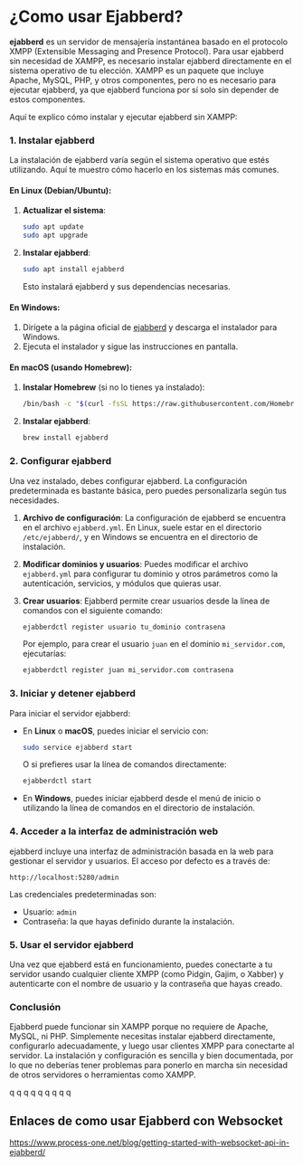 # ¿Como usar Ejabberd?

**ejabberd** es un servidor de mensajería instantánea basado en el protocolo XMPP (Extensible Messaging and Presence Protocol). Para usar ejabberd sin necesidad de XAMPP, es necesario instalar ejabberd directamente en el sistema operativo de tu elección. XAMPP es un paquete que incluye Apache, MySQL, PHP, y otros componentes, pero no es necesario para ejecutar ejabberd, ya que ejabberd funciona por sí solo sin depender de estos componentes.

Aquí te explico cómo instalar y ejecutar ejabberd sin XAMPP:

### 1. **Instalar ejabberd**

La instalación de ejabberd varía según el sistema operativo que estés utilizando. Aquí te muestro cómo hacerlo en los sistemas más comunes.

#### En **Linux** (Debian/Ubuntu):
1. **Actualizar el sistema**:
   ```bash
   sudo apt update
   sudo apt upgrade
   ```

2. **Instalar ejabberd**:
   ```bash
   sudo apt install ejabberd
   ```

   Esto instalará ejabberd y sus dependencias necesarias.

#### En **Windows**:
1. Dirígete a la página oficial de [ejabberd](https://www.ejabberd.im/downloads) y descarga el instalador para Windows.
2. Ejecuta el instalador y sigue las instrucciones en pantalla.

#### En **macOS** (usando Homebrew):
1. **Instalar Homebrew** (si no lo tienes ya instalado):
   ```bash
   /bin/bash -c "$(curl -fsSL https://raw.githubusercontent.com/Homebrew/install/HEAD/install.sh)"
   ```

2. **Instalar ejabberd**:
   ```bash
   brew install ejabberd
   ```

### 2. **Configurar ejabberd**

Una vez instalado, debes configurar ejabberd. La configuración predeterminada es bastante básica, pero puedes personalizarla según tus necesidades.

1. **Archivo de configuración**:
   La configuración de ejabberd se encuentra en el archivo `ejabberd.yml`. En Linux, suele estar en el directorio `/etc/ejabberd/`, y en Windows se encuentra en el directorio de instalación.

2. **Modificar dominios y usuarios**:
   Puedes modificar el archivo `ejabberd.yml` para configurar tu dominio y otros parámetros como la autenticación, servicios, y módulos que quieras usar.

3. **Crear usuarios**:
   Ejabberd permite crear usuarios desde la línea de comandos con el siguiente comando:
   ```bash
   ejabberdctl register usuario tu_dominio contrasena
   ```

   Por ejemplo, para crear el usuario `juan` en el dominio `mi_servidor.com`, ejecutarías:
   ```bash
   ejabberdctl register juan mi_servidor.com contrasena
   ```

### 3. **Iniciar y detener ejabberd**

Para iniciar el servidor ejabberd:

- En **Linux** o **macOS**, puedes iniciar el servicio con:
  ```bash
  sudo service ejabberd start
  ```

  O si prefieres usar la línea de comandos directamente:
  ```bash
  ejabberdctl start
  ```

- En **Windows**, puedes iniciar ejabberd desde el menú de inicio o utilizando la línea de comandos en el directorio de instalación.

### 4. **Acceder a la interfaz de administración web**

ejabberd incluye una interfaz de administración basada en la web para gestionar el servidor y usuarios. El acceso por defecto es a través de:

```
http://localhost:5280/admin
```

Las credenciales predeterminadas son:
- Usuario: `admin`
- Contraseña: la que hayas definido durante la instalación.

### 5. **Usar el servidor ejabberd**

Una vez que ejabberd está en funcionamiento, puedes conectarte a tu servidor usando cualquier cliente XMPP (como Pidgin, Gajim, o Xabber) y autenticarte con el nombre de usuario y la contraseña que hayas creado.

### Conclusión

Ejabberd puede funcionar sin XAMPP porque no requiere de Apache, MySQL, ni PHP. Simplemente necesitas instalar ejabberd directamente, configurarlo adecuadamente, y luego usar clientes XMPP para conectarte al servidor. La instalación y configuración es sencilla y bien documentada, por lo que no deberías tener problemas para ponerlo en marcha sin necesidad de otros servidores o herramientas como XAMPP.

q
q
q
q
q
q
q
q
q
## Enlaces de como usar Ejabberd con Websocket
https://www.process-one.net/blog/getting-started-with-websocket-api-in-ejabberd/

